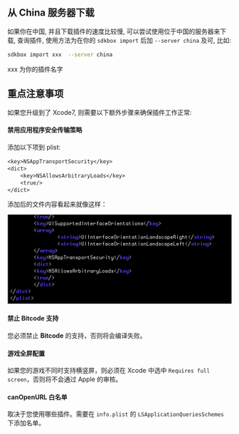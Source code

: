 ## 从 China 服务器下载
如果你在中国, 并且下载插件的速度比较慢, 可以尝试使用位于中国的服务器来下载, 查询插件, 使用方法为在你的 `sdkbox import` 后加 `--server china` 及可, 比如:
```bash
sdkbox import xxx  --server china
```
xxx 为你的插件名字

## 重点注意事项
如果您升级到了 Xcode7, 则需要以下额外步骤来确保插件工作正常:

#### 禁用应用程序安全传输策略
添加以下项到 plist:
```
<key>NSAppTransportSecurity</key>
<dict>
    <key>NSAllowsArbitraryLoads</key>
    <true/>
</dict>
```
添加后的文件内容看起来就像这样：

![](../../imgs/ATS.png)


#### 禁止 Bitcode 支持
您必须禁止 __Bitcode__ 的支持，否则将会编译失败。

#### 游戏全屏配置
如果您的游戏不同时支持横竖屏，则必须在 Xcode 中选中 `Requires full screen`，否则将不会通过 Apple 的审核。

#### canOpenURL 白名单
取决于您使用哪些插件。需要在 `info.plist` 的 `LSApplicationQueriesSchemes` 下添加名单。
